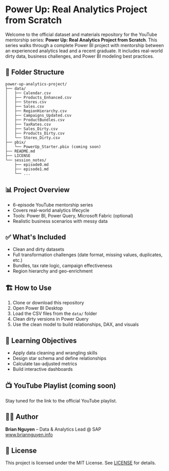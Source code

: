 # Power Up: Real Analytics Project from Scratch

Welcome to the official dataset and materials repository for the YouTube mentorship series: **Power Up: Real Analytics Project from Scratch**. This series walks through a complete Power BI project with mentorship between an experienced analytics lead and a recent graduate. It includes real-world dirty data, business challenges, and Power BI modeling best practices.

## 📂 Folder Structure
```
power-up-analytics-project/
├── data/
│   ├── Calendar.csv
│   ├── Products_Enhanced.csv
│   ├── Stores.csv
│   ├── Sales.csv
│   ├── RegionHierarchy.csv
│   ├── Campaigns_Updated.csv
│   ├── ProductBundles.csv
│   ├── TaxRates.csv
│   ├── Sales_Dirty.csv
│   ├── Products_Dirty.csv
│   └── Stores_Dirty.csv
├── pbix/
│   └── PowerUp_Starter.pbix (coming soon)
├── README.md
├── LICENSE
└── session_notes/
    ├── episode0.md
    ├── episode1.md
    └── ...
```

## 📊 Project Overview
- 6-episode YouTube mentorship series
- Covers real-world analytics lifecycle
- Tools: Power BI, Power Query, Microsoft Fabric (optional)
- Realistic business scenarios with messy data

## ✅ What's Included
- Clean and dirty datasets
- Full transformation challenges (date format, missing values, duplicates, etc.)
- Bundles, tax rate logic, campaign effectiveness
- Region hierarchy and geo-enrichment

## 🏗️ How to Use
1. Clone or download this repository
2. Open Power BI Desktop
3. Load the CSV files from the `data/` folder
4. Clean dirty versions in Power Query
5. Use the clean model to build relationships, DAX, and visuals

## 🎯 Learning Objectives
- Apply data cleaning and wrangling skills
- Design star schema and define relationships
- Calculate tax-adjusted metrics
- Build interactive dashboards

## 📺 YouTube Playlist (coming soon)
Stay tuned for the link to the official YouTube playlist.

## 🧑‍💻 Author
**Brian Nguyen** – Data & Analytics Lead @ SAP  
www.briannguyen.info

## 📜 License
This project is licensed under the MIT License. See [LICENSE](./LICENSE) for details.
